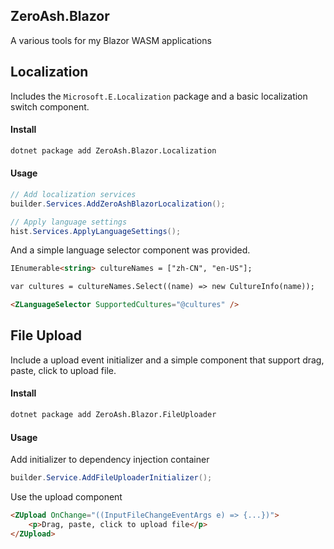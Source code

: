 ZeroAsh.Blazor
----
A various tools for my Blazor WASM applications

## Localization
Includes the `Microsoft.E.Localization` package and a basic localization switch component.

#### Install
``` bash
dotnet package add ZeroAsh.Blazor.Localization
```

#### Usage

```csharp
// Add localization services
builder.Services.AddZeroAshBlazorLocalization();

// Apply language settings
hist.Services.ApplyLanguageSettings();
```

And a simple language selector component was provided.
```html
IEnumerable<string> cultureNames = ["zh-CN", "en-US"];

var cultures = cultureNames.Select((name) => new CultureInfo(name));

<ZLanguageSelector SupportedCultures="@cultures" />
```

## File Upload
Include a upload event initializer and a simple component that support drag, paste, click to upload file.

#### Install
```bash
dotnet package add ZeroAsh.Blazor.FileUploader
```
#### Usage
Add initializer to dependency injection container
```csharp
builder.Service.AddFileUploaderInitializer();
```

Use the upload component
```html
<ZUpload OnChange="((InputFileChangeEventArgs e) => {...})">
    <p>Drag, paste, click to upload file</p>
</ZUpload>
```